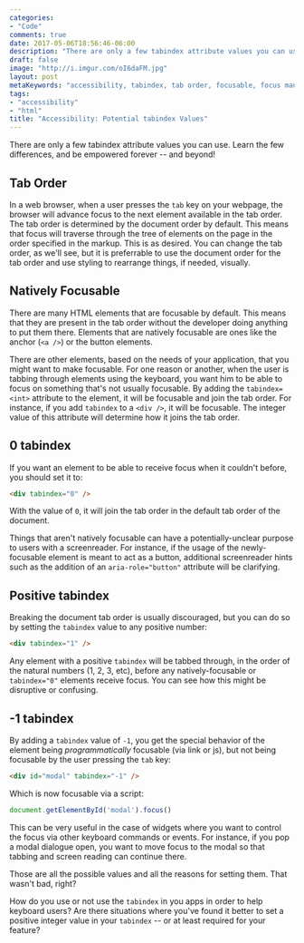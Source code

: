 ```yaml
---
categories:
- "Code"
comments: true
date: 2017-05-06T18:56:46-06:00
description: "There are only a few tabindex attribute values you can use.  Learn the few differences, and be empowered forever -- and beyond!"
draft: false
image: "http://i.imgur.com/oI6daFM.jpg"
layout: post
metaKeywords: "accessibility, tabindex, tab order, focusable, focus management, tab, tabbing"
tags:
- "accessibility"
- "html"
title: "Accessibility: Potential tabindex Values"
---
```


There are only a few tabindex attribute values you can use.  Learn the few differences, and be empowered forever -- and beyond!

<!--more-->

## Tab Order

In a web browser, when a user presses the `tab` key on your webpage, the browser will advance focus to the next element available in the tab order.  The tab order is determined by the document order by default.  This means that focus will traverse through the tree of elements on the page in the order specified in the markup.  This is as desired.  You can change the tab order, as we'll see, but it is preferrable to use the document order for the tab order and use styling to rearrange things, if needed, visually.

## Natively Focusable

There are many HTML elements that are focusable by default.  This means that they are present in the tab order without the developer doing anything to put them there.  Elements that are natively focusable are ones like the anchor (`<a />`) or the button elements.

There are other elements, based on the needs of your application, that you might want to make focusable.  For one reason or another, when the user is tabbing through elements using the keyboard, you want him to be able to focus on something that's not usually focusable.  By adding the `tabindex=<int>` attribute to the element, it will be focusable and join the tab order.  For instance, if you add `tabindex` to a `<div />`, it will be focusable.  The integer value of this attribute will determine how it joins the tab order.

## 0 tabindex

If you want an element to be able to receive focus when it couldn't before, you should set it to:

```html
<div tabindex="0" />
```

With the value of `0`, it will join the tab order in the default tab order of the document.  

Things that aren't natively focusable can have a potentially-unclear purpose to users with a screenreader.  For instance, if the usage of the newly-focusable element is meant to act as a button, additional screenreader hints such as the addition of an `aria-role="button"` attribute will be clarifying.

## Positive tabindex

Breaking the document tab order is usually discouraged, but you can do so by setting the `tabindex` value to any positive number:

```html
<div tabindex="1" />
```

Any element with a positive `tabindex` will be tabbed through, in the order of the natural numbers (1, 2, 3, etc), before any natively-focusable or `tabindex="0"` elements receive focus.  You can see how this might be disruptive or confusing.

## -1 tabindex

By adding a `tabindex` value of `-1`, you get the special behavior of the element being *programmatically* focusable (via link or js), but not being focusable by the user pressing the `tab` key:

```html
<div id="modal" tabindex="-1" />
```

Which is now focusable via a script:

```js
document.getElementById('modal').focus()
```

This can be very useful in the case of widgets where you want to control the focus via other keyboard commands or events.  For instance, if you pop a modal dialogue open, you want to move focus to the modal so that tabbing and screen reading can continue there.

Those are all the possible values and all the reasons for setting them.  That wasn't bad, right?

How do you use or not use the `tabindex` in you apps in order to help keyboard users?  Are there situations where you've found it better to set a positive integer value in your `tabindex` -- or at least required for your feature?
